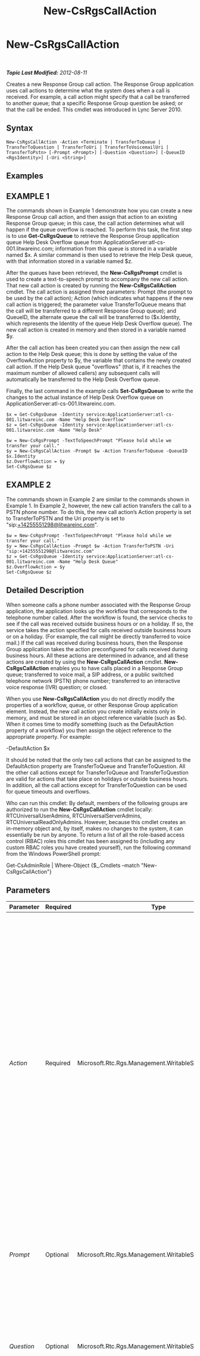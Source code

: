 ﻿---
title: New-CsRgsCallAction
TOCTitle: New-CsRgsCallAction
ms:assetid: 07b70bbd-8e2e-426f-8c30-29f74b07b55b
ms:mtpsurl: https://technet.microsoft.com/en-us/library/Gg398136(v=OCS.15)
ms:contentKeyID: 48183327
ms.date: 07/23/2014
mtps_version: v=OCS.15
---

<div data-xmlns="http://www.w3.org/1999/xhtml">

<div class="topic" data-xmlns="http://www.w3.org/1999/xhtml" data-msxsl="urn:schemas-microsoft-com:xslt" data-cs="http://msdn.microsoft.com/en-us/">

<div data-asp="http://msdn2.microsoft.com/asp">

# New-CsRgsCallAction

</div>

<div id="mainSection">

<div id="mainBody">

<span> </span>

_**Topic Last Modified:** 2012-08-11_

Creates a new Response Group call action. The Response Group application uses call actions to determine what the system does when a call is received. For example, a call action might specify that a call be transferred to another queue; that a specific Response Group question be asked; or that the call be ended. This cmdlet was introduced in Lync Server 2010.

<div>

## Syntax

    New-CsRgsCallAction -Action <Terminate | TransferToQueue | TransferToQuestion | TransferToUri | TransferToVoicemailUri | TransferToPstn> [-Prompt <Prompt>] [-Question <Question>] [-QueueID <RgsIdentity>] [-Uri <String>]

</div>

<div>

## Examples

<div>

## EXAMPLE 1

The commands shown in Example 1 demonstrate how you can create a new Response Group call action, and then assign that action to an existing Response Group queue; in this case, the call action determines what will happen if the queue overflow is reached. To perform this task, the first step is to use **Get-CsRgsQueue** to retrieve the Response Group application queue Help Desk Overflow queue from ApplicationServer:atl-cs-001.litwareinc.com; information from this queue is stored in a variable named $x. A similar command is then used to retrieve the Help Desk queue, with that information stored in a variable named $z.

After the queues have been retrieved, the **New-CsRgsPrompt** cmdlet is used to create a text-to-speech prompt to accompany the new call action. That new call action is created by running the **New-CsRgsCallAction** cmdlet. The call action is assigned three parameters: Prompt (the prompt to be used by the call action); Action (which indicates what happens if the new call action is triggered; the parameter value TransferToQueue means that the call will be transferred to a different Response Group queue); and QueueID, the alternate queue the call will be transferred to ($x.Identity, which represents the Identity of the queue Help Desk Overflow queue). The new call action is created in memory and then stored in a variable named $y.

After the call action has been created you can then assign the new call action to the Help Desk queue; this is done by setting the value of the OverflowAction property to $y, the variable that contains the newly created call action. If the Help Desk queue "overflows" (that is, if it reaches the maximum number of allowed callers) any subsequent calls will automatically be transferred to the Help Desk Overflow queue.

Finally, the last command in the example calls **Set-CsRgsQueue** to write the changes to the actual instance of Help Desk Overflow queue on ApplicationServer:atl-cs-001.litwareinc.com.

    $x = Get-CsRgsQueue -Identity service:ApplicationServer:atl-cs-001.litwareinc.com -Name "Help Desk Overflow"
    $z = Get-CsRgsQueue -Identity service:ApplicationServer:atl-cs-001.litwareinc.com -Name "Help Desk"
    
    $w = New-CsRgsPrompt -TextToSpeechPrompt "Please hold while we transfer your call."
    $y = New-CsRgsCallAction -Prompt $w -Action TransferToQueue -QueueID $x.Identity
    $z.OverflowAction = $y
    Set-CsRgsQueue $z

</div>

<div>

## EXAMPLE 2

The commands shown in Example 2 are similar to the commands shown in Example 1. In Example 2, however, the new call action transfers the call to a PSTN phone number. To do this, the new call action’s Action property is set to TransferToPSTN and the Uri property is set to "sip:+14255551298@litwareinc.com".

    $w = New-CsRgsPrompt -TextToSpeechPrompt "Please hold while we transfer your call."
    $y = New-CsRgsCallAction -Prompt $w -Action TransferToPSTN -Uri "sip:+14255551298@litwareinc.com"
    $z = Get-CsRgsQueue -Identity service:ApplicationServer:atl-cs-001.litwareinc.com -Name "Help Desk Queue"
    $z.OverflowAction = $y
    Set-CsRgsQueue $z

</div>

</div>

<div>

## Detailed Description

When someone calls a phone number associated with the Response Group application, the application looks up the workflow that corresponds to the telephone number called. After the workflow is found, the service checks to see if the call was received outside business hours or on a holiday. If so, the service takes the action specified for calls received outside business hours or on a holiday. (For example, the call might be directly transferred to voice mail.) If the call was received during business hours, then the Response Group application takes the action preconfigured for calls received during business hours. All these actions are determined in advance, and all these actions are created by using the **New-CsRgsCallAction** cmdlet. **New-CsRgsCallAction** enables you to have calls placed in a Response Group queue; transferred to voice mail, a SIP address, or a public switched telephone network (PSTN) phone number; transferred to an interactive voice response (IVR) question; or closed.

When you use **New-CsRgsCallAction** you do not directly modify the properties of a workflow, queue, or other Response Group application element. Instead, the new call action you create initially exists only in memory, and must be stored in an object reference variable (such as $x). When it comes time to modify something (such as the DefaultAction property of a workflow) you then assign the object reference to the appropriate property. For example:

\-DefaultAction $x

It should be noted that the only two call actions that can be assigned to the DefaultAction property are TransferToQueue and TransferToQuestion. All the other call actions except for TransferToQueue and TransferToQuestion are valid for actions that take place on holidays or outside business hours. In addition, all the call actions except for TransferToQuestion can be used for queue timeouts and overflows.

Who can run this cmdlet: By default, members of the following groups are authorized to run the **New-CsRgsCallAction** cmdlet locally: RTCUniversalUserAdmins, RTCUniversalServerAdmins, RTCUniversalReadOnlyAdmins. However, because this cmdlet creates an in-memory object and, by itself, makes no changes to the system, it can essentially be run by anyone. To return a list of all the role-based access control (RBAC) roles this cmdlet has been assigned to (including any custom RBAC roles you have created yourself), run the following command from the Windows PowerShell prompt:

Get-CsAdminRole | Where-Object {$\_.Cmdlets –match "New-CsRgsCallAction"}

</div>

<div>

## Parameters


<table>
<colgroup>
<col style="width: 25%" />
<col style="width: 25%" />
<col style="width: 25%" />
<col style="width: 25%" />
</colgroup>
<thead>
<tr class="header">
<th>Parameter</th>
<th>Required</th>
<th>Type</th>
<th>Description</th>
</tr>
</thead>
<tbody>
<tr class="odd">
<td><p><em>Action</em></p></td>
<td><p>Required</p></td>
<td><p>Microsoft.Rtc.Rgs.Management.WritableSettings.Action</p></td>
<td><p>Represents the call action to be taken. The Action must be set to one of the following values:</p>
<p>Terminate – The call is terminated.</p>
<p>TransferToQueue – The call is transferred to a Response Group queue.</p>
<p>TransferToQuestion – The call is transferred to a Response Group question.</p>
<p>TransferToUri – The call is transferred to the specified SIP Uniform Resource Identifier (URI).</p>
<p>TransferToVoiceMailUri – The call is transferred to voice mail.</p>
<p>TransferToPSTN – The call is transferred to a public switched telephone network (PSTN) telephone.</p>
<p>The Action must be specified each time you create a new call action; there is no default value.</p></td>
</tr>
<tr class="even">
<td><p><em>Prompt</em></p></td>
<td><p>Optional</p></td>
<td><p>Microsoft.Rtc.Rgs.Management.WritableSettings.Prompt</p></td>
<td><p>Prompt to be played before the call action takes place. (For example, &quot;Please hold while your call is transferred.&quot;) Prompts must be created by using the <strong>New-CsRgsPrompt</strong> cmdlet.</p></td>
</tr>
<tr class="odd">
<td><p><em>Question</em></p></td>
<td><p>Optional</p></td>
<td><p>Microsoft.Rtc.Rgs.Management.WritableSettings.Question</p></td>
<td><p>Question to be asked if the Action has been set to TransferToQuestion. The question must be created by using the <strong>New-CsRgsQuestion</strong> cmdlet.</p>
<p>This parameter is required if the Action has been set to TransferToQuestion.</p></td>
</tr>
<tr class="even">
<td><p><em>QueueID</em></p></td>
<td><p>Optional</p></td>
<td><p>Microsoft.Rtc.Rgs.Management.RgsIdentity</p></td>
<td><p>Identity of the Response Group queue the call should be transferred to (assuming that the Action has been set to TransferToQueue). The QueueID is best specified by using <strong>Get-CsRgsQueue</strong> to retrieve the Identity of the relevant queue.</p>
<p>This parameter is required if the Action is set to TransferToQueue.</p></td>
</tr>
<tr class="odd">
<td><p><em>Uri</em></p></td>
<td><p>Optional</p></td>
<td><p>System.String</p></td>
<td><p>SIP address, voice mail URI, or PSTN telephone number that the call should be transferred to.</p>
<p>This parameter is required if the Action has been set to TransferToUri; TransferToVoiceMailUri; or TransferToPSTN.</p></td>
</tr>
</tbody>
</table>


</div>

<div>

## Input Types

None. **New-CsRgsCallAction** does not accept pipelined input.

</div>

<div>

## Return Types

**New-CsRgsCallAction** creates new instances of the Microsoft.Rtc.Rgs.Management.WritableSettings.CallAction object.

</div>

<div>

## See Also


[New-CsRgsQueue](new-csrgsqueue.md)  
[Set-CsRgsQueue](set-csrgsqueue.md)  
  

</div>

</div>

<span> </span>

</div>

</div>

</div>

